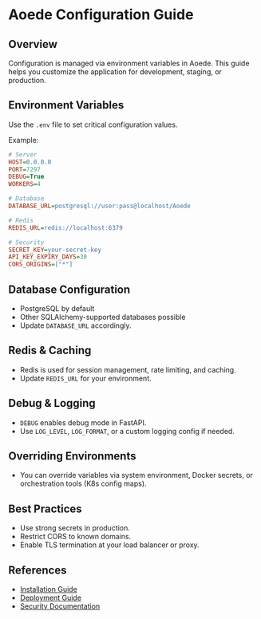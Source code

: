 # Aoede Configuration Guide

## Overview
Configuration is managed via environment variables in Aoede. This guide helps you customize the application for development, staging, or production.

## Environment Variables
Use the `.env` file to set critical configuration values.

Example:
```ini
# Server
HOST=0.0.0.0
PORT=7297
DEBUG=True
WORKERS=4

# Database
DATABASE_URL=postgresql://user:pass@localhost/Aoede

# Redis
REDIS_URL=redis://localhost:6379

# Security
SECRET_KEY=your-secret-key
API_KEY_EXPIRY_DAYS=30
CORS_ORIGINS=["*"]
```

## Database Configuration
- PostgreSQL by default
- Other SQLAlchemy-supported databases possible
- Update `DATABASE_URL` accordingly.

## Redis & Caching
- Redis is used for session management, rate limiting, and caching.
- Update `REDIS_URL` for your environment.

## Debug & Logging
- `DEBUG` enables debug mode in FastAPI.
- Use `LOG_LEVEL`, `LOG_FORMAT`, or a custom logging config if needed.

## Overriding Environments
- You can override variables via system environment, Docker secrets, or orchestration tools (K8s config maps).

## Best Practices
- Use strong secrets in production.
- Restrict CORS to known domains.
- Enable TLS termination at your load balancer or proxy.

## References
- [Installation Guide](../installation/README.md)
- [Deployment Guide](../deployment/README.md)
- [Security Documentation](../security/README.md)
